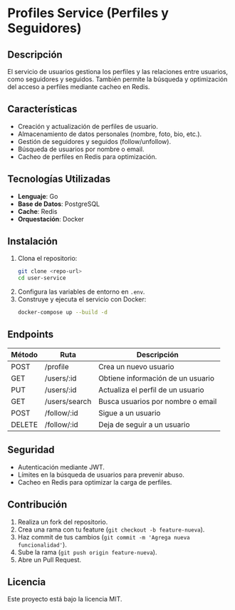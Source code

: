 # Profiles Service (Perfiles y Seguidores)

## Descripción
El servicio de usuarios gestiona los perfiles y las relaciones entre usuarios, como seguidores y seguidos. También permite la búsqueda y optimización del acceso a perfiles mediante cacheo en Redis.

## Características
- Creación y actualización de perfiles de usuario.
- Almacenamiento de datos personales (nombre, foto, bio, etc.).
- Gestión de seguidores y seguidos (follow/unfollow).
- Búsqueda de usuarios por nombre o email.
- Cacheo de perfiles en Redis para optimización.

## Tecnologías Utilizadas
- **Lenguaje**: Go
- **Base de Datos**: PostgreSQL
- **Cache**: Redis
- **Orquestación**: Docker

## Instalación
1. Clona el repositorio:
   ```sh
   git clone <repo-url>
   cd user-service
   ```
2. Configura las variables de entorno en `.env`.
3. Construye y ejecuta el servicio con Docker:
   ```sh
   docker-compose up --build -d
   ```

## Endpoints
| Método | Ruta            | Descripción |
|--------|----------------|-------------|
| POST   | /profile         | Crea un nuevo usuario |
| GET    | /users/:id     | Obtiene información de un usuario |
| PUT    | /users/:id     | Actualiza el perfil de un usuario |
| GET    | /users/search  | Busca usuarios por nombre o email |
| POST   | /follow/:id    | Sigue a un usuario |
| DELETE | /follow/:id    | Deja de seguir a un usuario |

## Seguridad
- Autenticación mediante JWT.
- Límites en la búsqueda de usuarios para prevenir abuso.
- Cacheo en Redis para optimizar la carga de perfiles.

## Contribución
1. Realiza un fork del repositorio.
2. Crea una rama con tu feature (`git checkout -b feature-nueva`).
3. Haz commit de tus cambios (`git commit -m 'Agrega nueva funcionalidad'`).
4. Sube la rama (`git push origin feature-nueva`).
5. Abre un Pull Request.

## Licencia
Este proyecto está bajo la licencia MIT.
